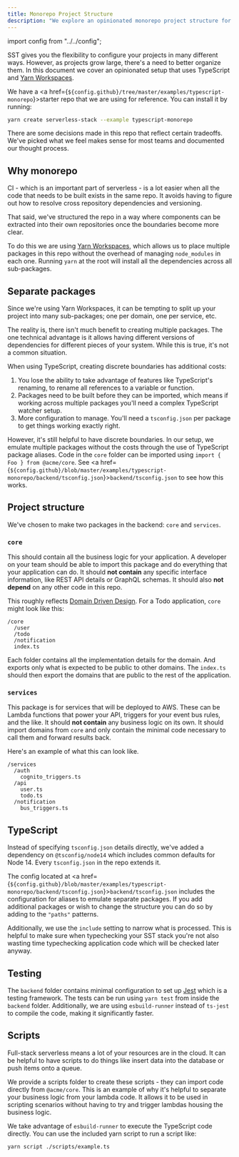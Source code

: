 ```yaml
---
title: Monorepo Project Structure
description: "We explore an opinionated monorepo project structure for your Serverless Stack (SST) apps."
---
```


import config from "../../config";

SST gives you the flexibility to configure your projects in many different ways. However, as projects grow large, there's a need to better organize them. In this document we cover an opinionated setup that uses TypeScript and [Yarn Workspaces](https://classic.yarnpkg.com/en/docs/workspaces/).

We have a <a href={`${config.github}/tree/master/examples/typescript-monorepo`}>starter repo</a> that we are using for reference. You can install it by running:

``` bash
yarn create serverless-stack --example typescript-monorepo
```

There are some decisions made in this repo that reflect certain tradeoffs. We've picked what we feel makes sense for most teams and documented our thought process.

## Why monorepo

CI - which is an important part of serverless - is a lot easier when all the code that needs to be built exists in the same repo. It avoids having to figure out how to resolve cross repository dependencies and versioning.

That said, we've structured the repo in a way where components can be extracted into their own repositories once the boundaries become more clear.

To do this we are using [Yarn Workspaces](https://classic.yarnpkg.com/en/docs/workspaces/), which allows us to place multiple packages in this repo without the overhead of managing `node_modules` in each one. Running `yarn` at the root will install all the dependencies across all sub-packages.

## Separate packages

Since we're using Yarn Workspaces, it can be tempting to split up your project into many sub-packages; one per domain, one per service, etc.

The reality is, there isn't much benefit to creating multiple packages. The one technical advantage is it allows having different versions of dependencies for different pieces of your system. While this is true, it's not a common situation.

When using TypeScript, creating discrete boundaries has additional costs:

1. You lose the ability to take advantage of features like TypeScript's renaming, to rename all references to a variable or function.
2. Packages need to be built before they can be imported, which means if working across multiple packages you'll need a complex TypeScript watcher setup.
3. More configuration to manage. You'll need a `tsconfig.json` per package to get things working exactly right.

However, it's still helpful to have discrete boundaries. In our setup, we emulate multiple packages without the costs through the use of TypeScript package aliases. Code in the `core` folder can be imported using `import { Foo } from @acme/core`. See <a href={`${config.github}/blob/master/examples/typescript-monorepo/backend/tsconfig.json`}><code>backend/tsconfig.json</code></a> to see how this works.

## Project structure

We've chosen to make two packages in the backend: `core` and `services`.

### `core`

This should contain all the business logic for your application. A developer on your team should be able to import this package and do everything that your application can do. It should **not contain** any specific interface information, like REST API details or GraphQL schemas. It should also **not depend** on any other code in this repo.

This roughly reflects [Domain Driven Design](https://en.wikipedia.org/wiki/Domain-driven_design). For a Todo application, `core` might look like this:

```
/core
  /user
  /todo
  /notification
  index.ts
```

Each folder contains all the implementation details for the domain. And exports only what is expected to be public to other domains. The `index.ts` should then export the domains that are public to the rest of the application.

### `services`

This package is for services that will be deployed to AWS. These can be Lambda functions that power your API, triggers for your event bus rules, and the like. It should **not contain** any business logic on its own. It should import domains from `core` and only contain the minimal code necessary to call them and forward results back.

Here's an example of what this can look like.

```
/services
  /auth
    cognito_triggers.ts
  /api
    user.ts
    todo.ts
  /notification
    bus_triggers.ts
```

## TypeScript

Instead of specifying `tsconfig.json` details directly, we've added a dependency on `@tsconfig/node14` which includes common defaults for Node 14. Every `tsconfig.json` in the repo extends it.

The config located at <a href={`${config.github}/blob/master/examples/typescript-monorepo/backend/tsconfig.json`}><code>backend/tsconfig.json</code></a> includes the configuration for aliases to emulate separate packages. If you add additional packages or wish to change the structure you can do so by adding to the `"paths"` patterns.

Additionally, we use the `include` setting to narrow what is processed. This is helpful to make sure when typechecking your SST stack you're not also wasting time typechecking application code which will be checked later anyway.

## Testing

The `backend` folder contains minimal configuration to set up [Jest](https://jestjs.io/) which is a testing framework. The tests can be run using `yarn test` from inside the `backend` folder. Additionally, we are using `esbuild-runner` instead of `ts-jest` to compile the code, making it significantly faster.

## Scripts

Full-stack serverless means a lot of your resources are in the cloud. It can be helpful to have scripts to do things like insert data into the database or push items onto a queue.

We provide a scripts folder to create these scripts - they can import code directly from `@acme/core`. This is an example of why it's helpful to separate your business logic from your lambda code. It allows it to be used in scripting scenarios without having to try and trigger lambdas housing the business logic.

We take advantage of `esbuild-runner` to execute the TypeScript code directly. You can use the included yarn script to run a script like:

``` bash
yarn script ./scripts/example.ts
```
